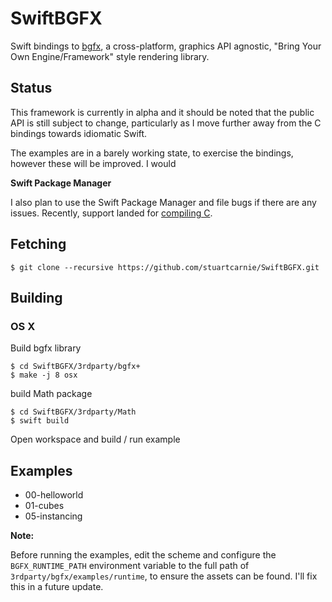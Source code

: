 SwiftBGFX
=========

Swift bindings to [bgfx](https://github.com/bkaradzic/bgfx), a cross-platform, graphics API agnostic, "Bring Your Own Engine/Framework" style rendering library.

Status
------

This framework is currently in alpha and it should be noted that the public API is still subject to change, particularly as I move further away from the C bindings towards idiomatic Swift.

The examples are in a barely working state, to exercise the bindings, however these will be improved. I would 

**Swift Package Manager**

I also plan to use the Swift Package Manager and file bugs if there are any issues. Recently, support landed for [compiling C](http://ankit.im/swift/2016/04/06/compiling-and-interpolating-C-using-swift-package-manager/).


Fetching
--------

    $ git clone --recursive https://github.com/stuartcarnie/SwiftBGFX.git


Building
--------

### OS X

Build bgfx library

    $ cd SwiftBGFX/3rdparty/bgfx+
    $ make -j 8 osx


build Math package

    $ cd SwiftBGFX/3rdparty/Math
    $ swift build

Open workspace and build / run example

Examples
--------

* 00-helloworld
* 01-cubes
* 05-instancing

**Note:**

Before running the examples, edit the scheme and configure the `BGFX_RUNTIME_PATH` environment variable to the full path of `3rdparty/bgfx/examples/runtime`, to ensure the assets can be found. I'll fix this in a future update.